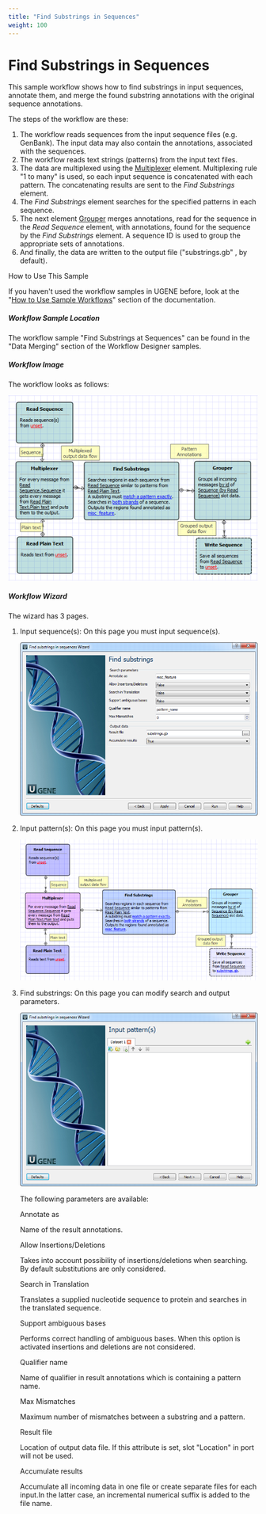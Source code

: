 ```yaml
---
title: "Find Substrings in Sequences"
weight: 100
---
```



# Find Substrings in Sequences

This sample workflow shows how to find substrings in input sequences, annotate them, and merge the found substring annotations with the original sequence annotations.

The steps of the workflow are these:

1.  The workflow reads sequences from the input sequence files (e.g. GenBank). The input data may also contain the annotations, associated with the sequences.
2.  The workflow reads text strings (patterns) from the input text files.
3.  The data are multiplexed using the [Multiplexer](../../workflow-elements/data-flow/multiplexer-element) element. Multiplexing rule "1 to many" is used, so each input sequence is concatenated with each pattern. The concatenating results are sent to the _Find Substrings_ element.
4.  The _Find Substrings_ element searches for the specified patterns in each sequence.
5.  The next element [Grouper](../../workflow-elements/data-flow/grouper-element) merges annotations, read for the sequence in the _Read Sequence_ element, with annotations, found for the sequence by the _Find Substrings_ element. A sequence ID is used to group the appropriate sets of annotations.
6.  And finally, the data are written to the output file ("substrings.gb" , by default).



How to Use This Sample

If you haven't used the workflow samples in UGENE before, look at the "[How to Use Sample Workflows](../../introduction/how-to-use-sample-workflows)" section of the documentation.

##### Workflow Sample Location

The workflow sample "Find Substrings at Sequences" can be found in the "Data Merging" section of the Workflow Designer samples.

##### Workflow Image

The workflow looks as follows:


![](/images/65930287/65930288.png)

##### Workflow Wizard

The wizard has 3 pages.

1.  Input sequence(s): On this page you must input sequence(s).


    ![](/images/65930287/65930289.png)

2.  Input pattern(s): On this page you must input pattern(s).


    ![](/images/65930287/65930290.png)

3.  Find substrings: On this page you can modify search and output parameters.


    ![](/images/65930287/65930291.png)

    The following parameters are available:

    Annotate as

    Name of the result annotations.

    Allow Insertions/Deletions

    Takes into account possibility of insertions/deletions when searching. By default substitutions are only considered.

    Search in Translation

    Translates a supplied nucleotide sequence to protein and searches in the translated sequence.

    Support ambiguous bases

     Performs correct handling of ambiguous bases. When this option is activated insertions and deletions are not considered.

    Qualifier name

     Name of qualifier in result annotations which is containing a pattern name.

    Max Mismatches

     Maximum number of mismatches between a substring and a pattern.

    Result file

     Location of output data file. If this attribute is set, slot "Location" in port will not be used.

    Accumulate results

    Accumulate all incoming data in one file or create separate files for each input.In the latter case, an incremental numerical suffix is added to the file name.
